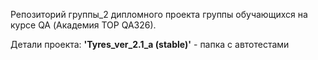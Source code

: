Репозиторий группы_2 дипломного проекта группы обучающихся на курсе QA (Академия TOP QA326). 

Детали проекта:
**'Tyres_ver_2.1_a (stable)'** - папка с автотестами

